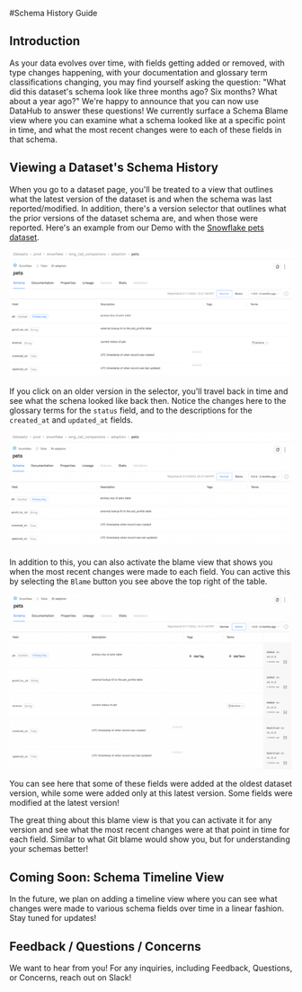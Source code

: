 #Schema History Guide

## Introduction

As your data evolves over time, with fields getting added or removed, with type changes happening, with your documentation
and glossary term classifications changing, you may find yourself asking the question: "What did this dataset's schema
look like three months ago? Six months? What about a year ago?" We're happy to announce that you can now use DataHub to
answer these questions! We currently surface a Schema Blame view where you can examine what a schema looked like at a
specific point in time, and what the most recent changes were to each of these fields in that schema.

## Viewing a Dataset's Schema History

When you go to a dataset page, you'll be treated to a view that outlines what the latest version of the dataset is and when
the schema was last reported/modified. In addition, there's a version selector that outlines what the prior versions of
the dataset schema are, and when those were reported. Here's an example from our Demo with the
[Snowflake pets dataset](https://demo.datahubproject.io/dataset/urn:li:dataset:(urn:li:dataPlatform:snowflake,long_tail_companions.adoption.pets,PROD)/Schema?is_lineage_mode=false).

![](./imgs/schema-blame-latest-version.png)

If you click on an older version in the selector, you'll travel back in time and see what the schena looked like back then. Notice
the changes here to the glossary terms for the `status` field, and to the descriptions for the `created_at` and `updated_at`
fields.

![](./imgs/schema-blame-older-version.png)

In addition to this, you can also activate the blame view that shows you when the most recent changes were made to each field.
You can active this by selecting the `Blame` button you see above the top right of the table.

![](./imgs/schema-blame-blame-activated.png)

You can see here that some of these fields were added at the oldest dataset version, while some were added only at this latest
version. Some fields were modified at the latest version!

The great thing about this blame view is that you can activate it for any version and see what the most recent changes were
at that point in time for each field. Similar to what Git blame would show you, but for understanding your schemas better!

## Coming Soon: Schema Timeline View

In the future, we plan on adding a timeline view where you can see what changes were made to various schema fields over time
in a linear fashion. Stay tuned for updates!

## Feedback / Questions / Concerns

We want to hear from you! For any inquiries, including Feedback, Questions, or Concerns, reach out on Slack!
